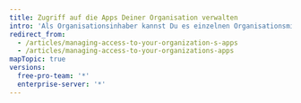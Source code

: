 ```yaml
---
title: Zugriff auf die Apps Deiner Organisation verwalten
intro: 'Als Organisationsinhaber kannst Du es einzelnen Organisationsmitgliedern erlauben, {% data variables.product.prodname_github_app %}s in Deiner Organisation zu verwalten.'
redirect_from:
  - /articles/managing-access-to-your-organization-s-apps
  - /articles/managing-access-to-your-organizations-apps
mapTopic: true
versions:
  free-pro-team: '*'
  enterprise-server: '*'
---
```



